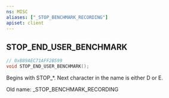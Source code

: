 ```yaml
---
ns: MISC
aliases: ["_STOP_BENCHMARK_RECORDING"]
apiset: client
---
```

## STOP_END_USER_BENCHMARK

```c
// 0xB89AEC71AFF2B599
void STOP_END_USER_BENCHMARK();
```

Begins with STOP_*. Next character in the name is either D or E.

Old name: _STOP_BENCHMARK_RECORDING